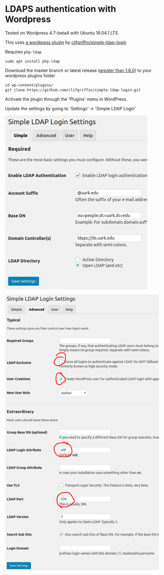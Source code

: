 # LDAPS authentication with Wordpress

Tested on Wordpress 4.7-beta4 with Ubuntu 16.04.1 LTS

This uses [a wordpress plugin][0] by [clifgriffin/simple-ldap-login][1]

Requires `php-ldap`

    sudo apt install php-ldap

Download the master branch or latest release ([*greater* than 1.6.0][2]) to your wordpress plugins folder

    cd wp-content/plugins/
    git clone https://github.com/clifgriffin/simple-ldap-login.git

Activate the plugin through the 'Plugins' menu in WordPress.

Update the settings by going to 'Settings' -> 'Simple LDAP Login'

![basic settings][3]

![advanced settings][4]

[0]:https://wordpress.org/plugins/simple-ldap-login/
[1]:https://github.com/clifgriffin/simple-ldap-login
[2]:https://github.com/clifgriffin/simple-ldap-login/issues/36
[3]:./images/wp-basic.png
[4]:./images/wp-advanced.png
